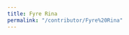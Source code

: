```yaml
---
title: Fyre Rina
permalink: "/contributor/Fyre%20Rina"
---
```


<!--  

Escapes: https://www.w3schools.com/tags/ref_urlencode.ASP

    %2E for .
    %20 for space
    %27 for '

-->